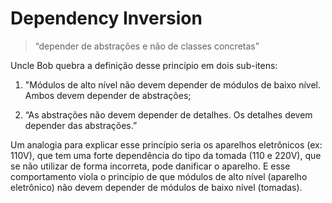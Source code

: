 # Dependency Inversion

> “depender de abstrações e não de classes concretas”

Uncle Bob quebra a definição desse princípio em dois sub-itens:

1. "Módulos de alto nível não devem depender de módulos de baixo nível. Ambos devem depender de abstrações;

2. “As abstrações não devem depender de detalhes. Os detalhes devem depender das abstrações.”

Um analogia para explicar esse princípio seria os aparelhos eletrônicos (ex: 110V), que tem uma forte dependência do tipo da tomada (110 e 220V), que se não utilizar de forma incorreta, pode danificar o aparelho.
E esse comportamento viola o princípio de que módulos de alto nível (aparelho eletrônico) não devem depender de módulos de baixo nível (tomadas).
